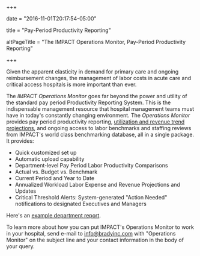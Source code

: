 +++

date = "2016-11-01T20:17:54-05:00"

title = "Pay-Period Productivity Reporting"

altPageTitle = "The IMPACT Operations Monitor, Pay-Period Productivity Reporting"

+++

Given the apparent elasticity in demand for primary care and ongoing reimbursement changes, the management of labor costs in acute care and critical access hospitals is more important than ever.

The _IMPACT Operations Monitor_ goes far beyond the power and utility of the standard pay period Productivity Reporting System. This is the indispensable management resource that hospital management teams must have in today's constantly changing environment. The <em>Operations Monitor</em> provides pay period productivity reporting, <a href="http://bradyinc.com/pdfs/Operations_Monitor_Bi-Weekly_Payroll_Trend_Report.pdf" target="_blank">utilization and revenue trend projections</a>, and ongoing access to labor benchmarks and staffing reviews from IMPACT's world class benchmarking database, all in a single package. It provides:

* Quick customized set up  
* Automatic upload capability  
* Department-level Pay Period Labor Productivity Comparisons  
* Actual vs. Budget vs. Benchmark  
* Current Period and Year to Date  
* Annualized Workload Labor Expense and Revenue Projections and Updates  
* Critical Threshold Alerts: System-generated "Action Needed" notifications to designated Executives and Managers

Here's an <a href="http://www.bradyinc.com/pdfs/IMPACT_Operations_Monitor_Report.pdf" target="_blank">example department report</a>.

To learn more about how you can put IMPACT's Operations Monitor to work in your hospital, send e-mail to <a href="mailto:info@bradyinc.com?subject=Operations%20Monitor">info@bradyinc.com</a> with "Operations Monitor" on the subject line and your contact information in the body of your query.
